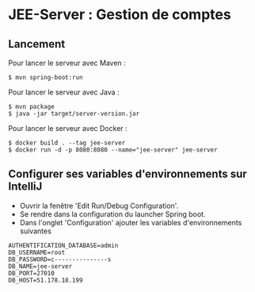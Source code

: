 # JEE-Server : Gestion de comptes

## Lancement

Pour lancer le serveur avec Maven :

```console
$ mvn spring-boot:run
```

Pour lancer le serveur avec Java :

```console
$ mvn package
$ java -jar target/server-version.jar
```

Pour lancer le serveur avec Docker :

```console
$ docker build . --tag jee-server
$ docker run -d -p 8080:8080 --name="jee-server" jee-server
```

## Configurer ses variables d'environnements sur IntelliJ
- Ouvrir la fenêtre 'Edit Run/Debug Configuration'.
- Se rendre dans la configuration du launcher Spring boot.
- Dans l'onglet 'Configuration' ajouter les variables d'environnements suivantes

```
AUTHENTIFICATION_DATABASE=admin
DB_USERNAME=root
DB_PASSWORD=c---------------s
DB_NAME=jee-server
DB_PORT=27010
DB_HOST=51.178.18.199
```